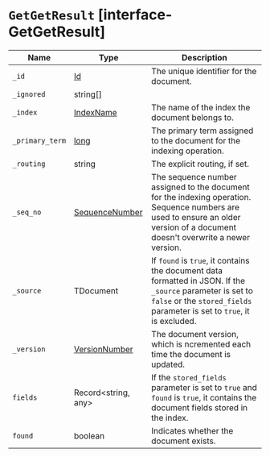 # `GetGetResult` [interface-GetGetResult]

| Name | Type | Description |
| - | - | - |
| `_id` | [Id](./Id.md) | The unique identifier for the document. |
| `_ignored` | string[] | &nbsp; |
| `_index` | [IndexName](./IndexName.md) | The name of the index the document belongs to. |
| `_primary_term` | [long](./long.md) | The primary term assigned to the document for the indexing operation. |
| `_routing` | string | The explicit routing, if set. |
| `_seq_no` | [SequenceNumber](./SequenceNumber.md) | The sequence number assigned to the document for the indexing operation. Sequence numbers are used to ensure an older version of a document doesn't overwrite a newer version. |
| `_source` | TDocument | If `found` is `true`, it contains the document data formatted in JSON. If the `_source` parameter is set to `false` or the `stored_fields` parameter is set to `true`, it is excluded. |
| `_version` | [VersionNumber](./VersionNumber.md) | The document version, which is ncremented each time the document is updated. |
| `fields` | Record<string, any> | If the `stored_fields` parameter is set to `true` and `found` is `true`, it contains the document fields stored in the index. |
| `found` | boolean | Indicates whether the document exists. |

